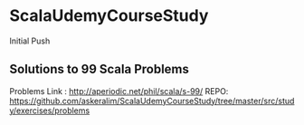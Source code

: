# ScalaUdemyCourseStudy
Initial Push

## Solutions to 99 Scala Problems
Problems Link : http://aperiodic.net/phil/scala/s-99/
REPO: https://github.com/askeralim/ScalaUdemyCourseStudy/tree/master/src/study/exercises/problems
